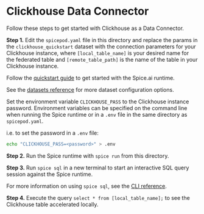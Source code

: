 # Clickhouse Data Connector

Follow these steps to get started with Clickhouse as a Data Connector.

**Step 1.** Edit the `spicepod.yaml` file in this directory and replace the params in the `clickhouse_quickstart` dataset with the connection parameters for your Clickhouse instance, where `[local_table_name]` is your desired name for the federated table and `[remote_table_path]` is the name of the table in your Clickhouse instance.



Follow the [quickstart guide](https://docs.spiceai.org/getting-started) to get started with the Spice.ai runtime.

See the [datasets reference](https://docs.spiceai.org/reference/spicepod/datasets) for more dataset configuration options.

Set the environment variable `CLICKHOUSE_PASS` to the Clickhouse instance password. Environment variables can be specified on the command line when running the Spice runtime or in a `.env` file in the same directory as `spicepod.yaml`.

i.e. to set the password in a `.env` file:

```bash
echo "CLICKHOUSE_PASS=<password>" > .env
```

**Step 2.** Run the Spice runtime with `spice run` from this directory.

**Step 3.** Run `spice sql` in a new terminal to start an interactive SQL query session against the Spice runtime.

For more information on using `spice sql`, see the [CLI reference](https://docs.spiceai.org/cli/reference/sql).

**Step 4.** Execute the query `select * from [local_table_name];` to see the Clickhouse table accelerated locally.
